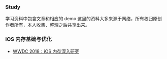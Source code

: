 ### Study

学习资料中包含文章和相应的 demo
这里的资料大多来源于网络，所有权归原创作者所有，本人收集、整理之后共享出来。

### iOS 内存基础与优化

* [WWDC 2018：iOS 内存深入研究](https://juejin.im/post/5b23dafee51d4558e03cbf4f)
